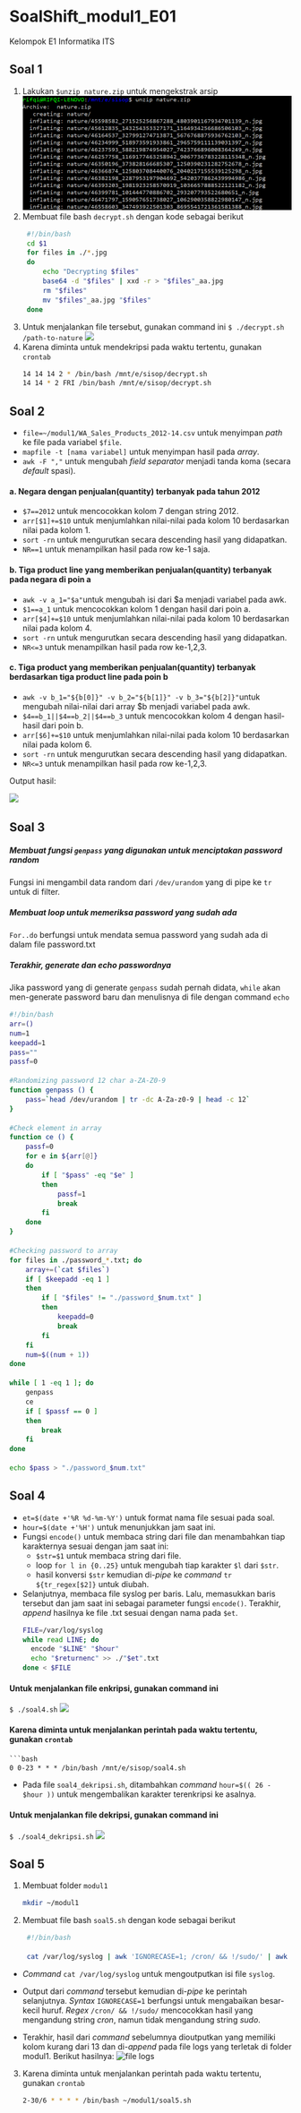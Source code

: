 # SoalShift_modul1_E01
Kelompok E1 Informatika ITS

## Soal 1

1. Lakukan `$unzip nature.zip` untuk mengekstrak arsip
    ![Extracting zip](https://github.com/mardikarifqi/SoalShift_modul1_E01/blob/master/img/1a.png?raw=true)
2. Membuat file bash `decrypt.sh` dengan kode sebagai berikut
   ```bash
    #!/bin/bash
    cd $1 
    for files in ./*.jpg 
    do
        echo "Decrypting $files"
        base64 -d "$files" | xxd -r > "$files"_aa.jpg
        rm "$files"
        mv "$files"_aa.jpg "$files"
    done
3. Untuk menjalankan file tersebut, gunakan command ini
    `$ ./decrypt.sh /path-to-nature`
    ![](https://github.com/mardikarifqi/SoalShift_modul1_E01/blob/master/img/1b.png?raw=true)
4. Karena diminta untuk mendekripsi pada waktu tertentu, gunakan `crontab`
   ```bash
   14 14 14 2 * /bin/bash /mnt/e/sisop/decrypt.sh
   14 14 * 2 FRI /bin/bash /mnt/e/sisop/decrypt.sh

## Soal 2

- `file=~/modul1/WA_Sales_Products_2012-14.csv` untuk menyimpan _path_ ke file pada variabel `$file`.
- `mapfile -t [nama variabel]` untuk menyimpan hasil pada _array_.
- `awk -F ","` untuk mengubah _field separator_ menjadi tanda koma (secara _default_ spasi).

#### a. Negara dengan penjualan(quantity) terbanyak pada tahun 2012
- `$7==2012` untuk mencocokkan kolom 7 dengan string 2012.
- `arr[$1]+=$10` untuk menjumlahkan nilai-nilai pada kolom 10 berdasarkan nilai pada kolom 1.
- `sort -rn` untuk mengurutkan secara descending hasil yang didapatkan.
- `NR==1` untuk menampilkan hasil pada row ke-1 saja.

#### b. Tiga product line yang memberikan penjualan(quantity) terbanyak pada negara di poin a
- `awk -v a_1="$a"`untuk mengubah isi dari $a menjadi variabel pada awk.
- `$1==a_1` untuk mencocokkan kolom 1 dengan hasil dari poin a.
- `arr[$4]+=$10` untuk menjumlahkan nilai-nilai pada kolom 10 berdasarkan nilai pada kolom 4.
- `sort -rn` untuk mengurutkan secara descending hasil yang didapatkan.
- `NR<=3` untuk menampilkan hasil pada row ke-1,2,3.

#### c. Tiga product yang memberikan penjualan(quantity) terbanyak berdasarkan tiga product line pada poin b
- `awk -v b_1="${b[0]}" -v b_2="${b[1]}" -v b_3="${b[2]}"`untuk mengubah nilai-nilai dari array $b menjadi variabel pada awk.
- `$4==b_1||$4==b_2||$4==b_3` untuk mencocokkan kolom 4 dengan hasil-hasil dari poin b.
- `arr[$6]+=$10` untuk menjumlahkan nilai-nilai pada kolom 10 berdasarkan nilai pada kolom 6.
- `sort -rn` untuk mengurutkan secara descending hasil yang didapatkan.
- `NR<=3` untuk menampilkan hasil pada row ke-1,2,3.

Output hasil:

![](https://github.com/mardikarifqi/SoalShift_modul1_E01/blob/master/img/2.png?raw=true)

## Soal 3

##### Membuat fungsi `genpass` yang digunakan untuk menciptakan password random
Fungsi ini mengambil data random dari `/dev/urandom` yang di pipe ke `tr` untuk di filter.

##### Membuat loop untuk memeriksa password yang sudah ada
`For..do` berfungsi untuk mendata semua password yang sudah ada di dalam file password.txt

##### Terakhir, generate dan echo passwordnya
Jika password yang di generate `genpass` sudah pernah didata, `while` akan men-generate password baru dan menulisnya di file dengan command `echo`

```bash
#!/bin/bash
arr=()
num=1
keepadd=1
pass=""
passf=0

#Randomizing password 12 char a-ZA-Z0-9
function genpass () {
	pass=`head /dev/urandom | tr -dc A-Za-z0-9 | head -c 12`
}

#Check element in array
function ce () {
	passf=0
	for e in ${arr[@]}
	do
		if [ "$pass" -eq "$e" ]
		then
			passf=1
			break
		fi
	done
}

#Checking password to array
for files in ./password_*.txt; do
	array+=(`cat $files`)
	if [ $keepadd -eq 1 ]
	then
		if [ "$files" != "./password_$num.txt" ]
		then
			keepadd=0
			break
		fi
	fi
	num=$((num + 1))
done

while [ 1 -eq 1 ]; do
	genpass
	ce
	if [ $passf == 0 ]
	then
		break
	fi
done

echo $pass > "./password_$num.txt"
```

## Soal 4

- `et=$(date +'%R %d-%m-%Y')` untuk format nama file sesuai pada soal.
- `hour=$(date +'%H')` untuk menunjukkan jam saat ini.
- Fungsi `encode()` untuk membaca string dari file dan menambahkan tiap karakternya sesuai dengan jam saat ini:
  - `$str=$1` untuk membaca string dari file.
  - loop `for l in {0..25}` untuk mengubah tiap karakter `$l` dari `$str`.
  - hasil konversi `$str` kemudian di-_pipe_ ke _command_ `tr ${tr_regex[$2]}` untuk diubah.
- Selanjutnya, membaca file syslog per baris. Lalu, memasukkan baris tersebut dan jam saat ini sebagai parameter fungsi `encode()`. Terakhir, _append_ hasilnya ke file .txt sesuai dengan nama pada `$et`.
  ```bash
  FILE=/var/log/syslog
  while read LINE; do
	encode "$LINE" "$hour"
	echo "$returnenc" >> ./"$et".txt
  done < $FILE

#### Untuk menjalankan file enkripsi, gunakan command ini
  `$ ./soal4.sh`
  ![](https://github.com/mardikarifqi/SoalShift_modul1_E01/blob/master/img/4.jpg)

#### Karena diminta untuk menjalankan perintah pada waktu tertentu, gunakan `crontab`
    ```bash
    0 0-23 * * * /bin/bash /mnt/e/sisop/soal4.sh

- Pada file `soal4_dekripsi.sh`, ditambahkan _command_ `hour=$(( 26 - $hour ))` untuk mengembalikan karakter terenkripsi ke asalnya.

#### Untuk menjalankan file dekripsi, gunakan command ini
  `$ ./soal4_dekripsi.sh`
  ![](https://github.com/mardikarifqi/SoalShift_modul1_E01/blob/master/img/4_dekripsi.jpg)

## Soal 5

1. Membuat folder `modul1`
    ```bash
    mkdir ~/modul1

2. Membuat file bash `soal5.sh` dengan kode sebagai berikut
   ```bash
    #!/bin/bash

    cat /var/log/syslog | awk 'IGNORECASE=1; /cron/ && !/sudo/' | awk 'NF<13' >> /home/pristiz/modul1/logs

- _Command_ `cat /var/log/syslog` untuk mengoutputkan isi file `syslog`.

- Output dari _command_ tersebut kemudian di-_pipe_ ke perintah selanjutnya. _Syntax_ `IGNORECASE=1` berfungsi untuk mengabaikan besar-kecil huruf. _Regex_ `/cron/ && !/sudo/` mencocokkan hasil yang mengandung string _cron_, namun tidak mengandung string _sudo_.

- Terakhir, hasil dari _command_ sebelumnya dioutputkan yang memiliki kolom kurang dari 13 dan di-_append_ pada file logs yang terletak di folder modul1. Berikut hasilnya:
![file logs](https://github.com/mardikarifqi/SoalShift_modul1_E01/blob/master/img/5.png?raw=true)

3. Karena diminta untuk menjalankan perintah pada waktu tertentu, gunakan `crontab`
   ```bash
   2-30/6 * * * * /bin/bash ~/modul1/soal5.sh
